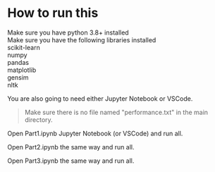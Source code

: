 # How to run this
Make sure you have python 3.8+ installed  
Make sure you have the following libraries installed  
scikit-learn  
numpy  
pandas  
matplotlib  
gensim  
nltk  

You are also going to need either Jupyter Notebook or VSCode.



> Make sure there is no file named "performance.txt" in the main directory.



Open Part1.ipynb Jupyter Notebook (or VSCode) and run all.

Open Part2.ipynb the same way and run all.

Open Part3.ipynb the same way and run all.
